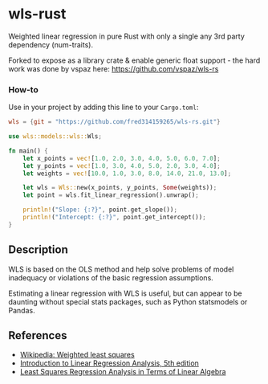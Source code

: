# wls-rust

Weighted linear regression in pure Rust with only a single any 3rd party dependency (num-traits).

Forked to expose as a library crate & enable generic float support - the hard work was done by vspaz here: https://github.com/vspaz/wls-rs

### How-to

Use in your project by adding this line to your `Cargo.toml`:

```toml
wls = {git = "https://github.com/fred314159265/wls-rs.git"}
```

```rust
use wls::models::wls::Wls;

fn main() {
    let x_points = vec![1.0, 2.0, 3.0, 4.0, 5.0, 6.0, 7.0];
    let y_points = vec![1.0, 3.0, 4.0, 5.0, 2.0, 3.0, 4.0];
    let weights = vec![10.0, 1.0, 3.0, 8.0, 14.0, 21.0, 13.0];

    let wls = Wls::new(x_points, y_points, Some(weights));
    let point = wls.fit_linear_regression().unwrap();

    println!("Slope: {:?}", point.get_slope());
    println!("Intercept: {:?}", point.get_intercept());
}
```

## Description

WLS is based on the OLS method and help solve problems of model inadequacy or violations of the basic regression
assumptions.

Estimating a linear regression with WLS is useful, but can appear to be daunting without special stats packages, such as
Python statsmodels or Pandas.

## References

- [Wikipedia: Weighted least squares](https://en.wikipedia.org/wiki/Weighted_least_squares)
- [Introduction to Linear Regression Analysis, 5th edition](https://tinyurl.com/y3clfnrs)
- [Least Squares Regression Analysis in Terms of Linear Algebra](https://tinyurl.com/y485qhlg) 
